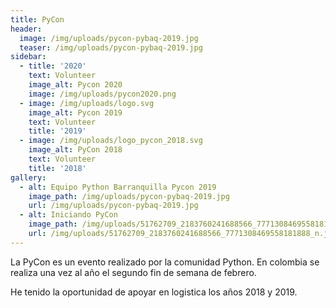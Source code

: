 ```yaml
---
title: PyCon
header:
  image: /img/uploads/pycon-pybaq-2019.jpg
  teaser: /img/uploads/pycon-pybaq-2019.jpg
sidebar:
  - title: '2020'
    text: Volunteer
    image_alt: Pycon 2020
    image: /img/uploads/pycon2020.png
  - image: /img/uploads/logo.svg
    image_alt: Pycon 2019
    text: Volunteer
    title: '2019'
  - image: /img/uploads/logo_pycon_2018.svg
    image_alt: PyCon 2018
    text: Volunteer
    title: '2018'
gallery:
  - alt: Equipo Python Barranquilla Pycon 2019
    image_path: /img/uploads/pycon-pybaq-2019.jpg
    url: /img/uploads/pycon-pybaq-2019.jpg
  - alt: Iniciando PyCon
    image_path: /img/uploads/51762709_2183760241688566_7771308469558181888_n.jpg
    url: /img/uploads/51762709_2183760241688566_7771308469558181888_n.jpg
---
```

La PyCon es un evento realizado por la comunidad Python. En colombia se realiza una vez al año el segundo fin de semana de febrero.

He tenido la oportunidad de apoyar en logistica los años 2018 y 2019.
